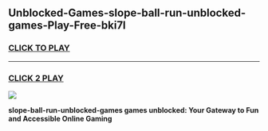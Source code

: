 
## Unblocked-Games-slope-ball-run-unblocked-games-Play-Free-bki7l
<h3>
<a href="https://premium76.site?title=slope-ball-run-unblocked-games&ref=24M">CLICK TO PLAY</a></h3>
<hr>

<h3>
<a href="https://premium76.site?title=slope-ball-run-unblocked-games&ref=24M">CLICK 2 PLAY</a>
  
</h3>

<a href="https://premium76.site?title=slope-ball-run-unblocked-games&ref=24M"><img src="https://clearcache.store/games.png"></a>


**slope-ball-run-unblocked-games games unblocked: Your Gateway to Fun and Accessible Online Gaming**
